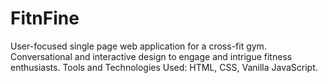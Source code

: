 # FitnFine

User-focused single page web application for a cross-fit gym.
Conversational and interactive design to engage and intrigue fitness enthusiasts.
Tools and Technologies Used: HTML, CSS, Vanilla JavaScript.

